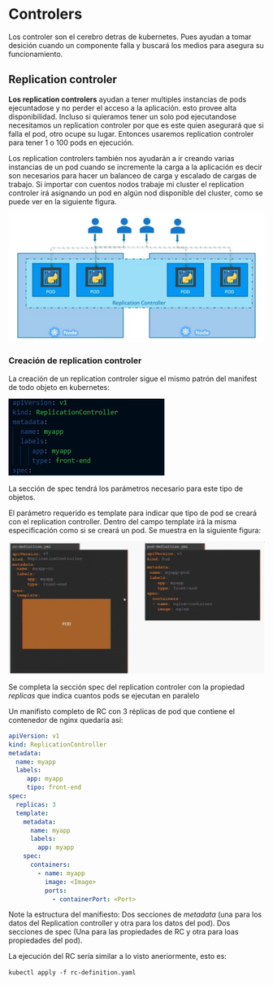 # Controlers

Los controler son el cerebro detras de kubernetes. Pues ayudan a tomar desición cuando un componente falla y buscará los medios para asegura su funcionamiento.

## Replication controler

**Los replication controlers** ayudan a tener multiples instancias de pods ejecuntadose y no perder el acceso a la aplicación. esto provee alta disponibilidad.
Incluso si quieramos tener un solo pod ejecutandose necesitamos un replication controler por que es este quien asegurará que si falla el pod, otro ocupe su lugar. Entonces usaremos replication controler para tener 1 o 100 pods en ejecución.

Los replication controlers también nos ayudarán a ir creando varias instancias de un pod cuando se incremente la carga a la aplicación es decir son necesarios para hacer un balanceo de carga y escalado de cargas de trabajo. Si importar con cuentos nodos trabaje mi cluster el replication controler irá asignando un pod en algún nod disponible del cluster, como se puede ver en la siguiente figura.

![load balancing and scaling](../img/loadb.jpg)

### Creación de replication controler

La creación de un replication controler sigue el mismo patrón del manifest de todo objeto en kubernetes:

![Replication controler secciones](../img/rc-seccion.jpg)

La sección de spec tendrá los parámetros necesario para este tipo de objetos. 

El parámetro requerido es template para indicar que tipo de pod se creará con el replication controller. Dentro del campo template irá la misma especificación como si se creará un pod. Se muestra en la siguiente figura:

![Replication controler secciones](../img/rc-controler-1.gif)

Se completa la sección spec del replication controler con la propiedad *replicas* que indica  cuantos pods se ejecutan en paralelo

Un manifisto completo de RC con 3 réplicas de pod que contiene el contenedor de nginx quedaría así:

~~~yaml
apiVersion: v1
kind: ReplicationController
metadata:
  name: myapp
  labels:
     app: myapp
     tipo: front-end
spec:
  replicas: 3
  template:
    metadata:
      name: myapp
      labels:
        app: myapp
    spec:
      containers:
        - name: myapp
          image: <Image>
          ports:
            - containerPort: <Port>
~~~

Note la estructura del manifiesto:
Dos secciones de *metadata* (una para los datos del Replication controller y otra para los datos del pod).
Dos secciones de spec (Una para las propiedades de RC y otra para loas propiedades del pod).

La ejecución del RC sería similar a lo visto aneriormente, esto es:

`kubectl apply -f rc-definition.yaml`
